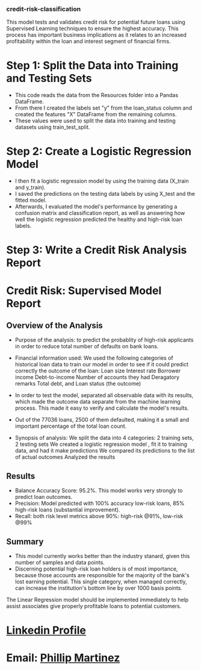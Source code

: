 ### credit-risk-classification
This model tests and validates credit risk for potential future loans using Supervised Learning techniques to ensure the highest accuracy. This process has important business implications as it relates to an increased profitability within the loan and interest segment of financial firms. 

# Step 1: Split the Data into Training and Testing Sets

* This code reads the data from the Resources folder into a Pandas DataFrame.
* From there I created the labels set "y" from the loan_status column and created the features "X" DataFrame from the remaining columns. 
* These values were used to split the data into training and testing datasets using train_test_split. 

# Step 2: Create a Logistic Regression Model

* I then fit a logistic regression model by using the training data (X_train and y_train).
* I saved the predictions on the testing data labels by using X_test and the fitted model.
* Afterwards, I evaluated the model's performance by generating a confusion matrix and classification report, as well as answering how well the logistic regression predicted the healthy and high-risk loan labels.

# Step 3: Write a Credit Risk Analysis Report

# Credit Risk: Supervised Model Report 

## Overview of the Analysis

* Purpose of the analysis: to predict the probablity of high-risk applicants in order to reduce total number of defaults on bank loans.
* Financial information used:  We used the following categories of historical loan data to train our model in order to see if it could predict correctly the outcome of the loan: 
  Loan size
  Interest rate
  Borrower income
  Debt-to-income
  Number of accounts they had
  Deragatory remarks
  Total debt, and 
  Loan status (the outcome)

* In order to test the model, separated all observable data with its results, which made the outcome data separate from the machine learning process. This made it easy to verify and calculate the model's results. 
* Out of the 77036 loans, 2500 of them defaulted, making it a small and important percentage of the total loan count.
* Synopsis of analysis:
  We split the data into 4 categories: 2 training sets, 2 testing sets
  We created a logistic regression model , fit it to training data, and had it make predictions
  We  compared its predictions to the list of actual outcomes
  Analyzed the results 

## Results

* Balance Accuracy Score: 95.2%. This model works very strongly to predict loan outcomes. 
* Precision: Model predicted with 100% accuracy low-risk loans, 85% high-risk loans (substantial improvement).
* Recall: both risk level metrics above 90%: high-risk @91%, low-risk @99%


## Summary

* This model currently works better than the industry stanard, given this number of samples and data points. 
* Discerning potential high-risk loan holders is of most importance, because those accounts are responsible for the majority of the bank's lost earning potential. This single category, when managed correctly, can increase the institution's bottom line by over 1000 basis points. 

The Linear Regression model should be implemented immediately to help assist associates give properly profitable loans to potential customers. 


# [Linkedin Profile](linkedin.com/in/phil-mart) 
# Email: [Phillip Martinez](PhillipMartinez@my.unt.edu) 

